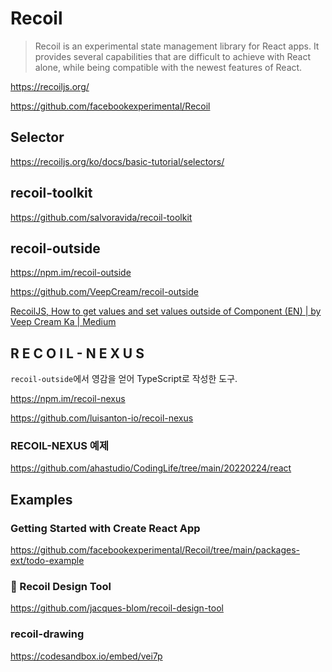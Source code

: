 # Recoil

> Recoil is an experimental state management library for React apps.
> It provides several capabilities that are difficult to achieve with
> React alone, while being compatible with the newest features of React.

<https://recoiljs.org/>

<https://github.com/facebookexperimental/Recoil>

## Selector

<https://recoiljs.org/ko/docs/basic-tutorial/selectors/>

## recoil-toolkit

<https://github.com/salvoravida/recoil-toolkit>

## recoil-outside

<https://npm.im/recoil-outside>

<https://github.com/VeepCream/recoil-outside>

[RecoilJS, How to get values and set values outside of Component (EN) | by Veep Cream Ka | Medium](https://dev-mobile-veep.medium.com/recoiljs-how-to-get-values-and-set-values-outside-of-component-en-d37e76b231be)

## R E C O I L - N E X U S

`recoil-outside`에서 영감을 얻어 TypeScript로 작성한 도구.

<https://npm.im/recoil-nexus>

<https://github.com/luisanton-io/recoil-nexus>

### RECOIL-NEXUS 예제

<https://github.com/ahastudio/CodingLife/tree/main/20220224/react>

## Examples

### Getting Started with Create React App

<https://github.com/facebookexperimental/Recoil/tree/main/packages-ext/todo-example>

### 🎨 Recoil Design Tool

<https://github.com/jacques-blom/recoil-design-tool>

### recoil-drawing

<https://codesandbox.io/embed/vei7p>
